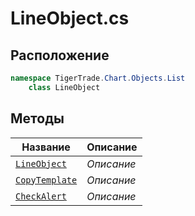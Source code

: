 
# LineObject.cs
## Расположение
```csharp
namespace TigerTrade.Chart.Objects.List  
    class LineObject
```

## Методы
| Название | Описание |
| --- | --- |
| [`LineObject`](./metody/LineObject.md) | *Описание* |
| [`CopyTemplate`](./metody/CopyTemplate.md) | *Описание* |
| [`CheckAlert`](./metody/CheckAlert.md) | *Описание* |
